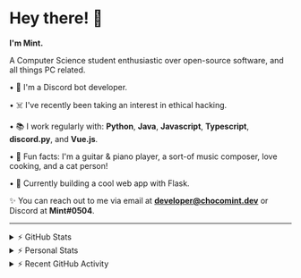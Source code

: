 # Hey there! 👋

**I'm Mint.**

A Computer Science student enthusiastic over open-source software, and all things PC related.

• 👾 I'm a Discord bot developer.

• ☠️ I've recently been taking an interest in ethical hacking.

• 📚 I work regularly with: **Python**, **Java**, **Javascript**, **Typescript**, **discord.py**, and **Vue.js**.

• 🍛 Fun facts: I'm a guitar & piano player, a sort-of music composer, love cooking, and a cat person!

• 🔎 Currently building a cool web app with Flask.

✨ You can reach out to me via email at **developer@chocomint.dev** or Discord at **Mint#0504**.

---

<details>
    <summary>⚡ GitHub Stats</summary>

<img height="150px" align="center" alt="Mint's GitHub Stats" src="https://github-readme-stats-lunarmint.vercel.app/api?username=lunarmint&count_private=true&show_icons=true&hide_title=true&hide_border=true&title_color=00ffdf&icon_color=00ffdf&text_color=141823&bg_color=0,4158d0,c850c0,ffcc70&include_all_commits=false"/>

<img height="150px" align="center" alt="Mint's Most Used Languages" src="https://github-readme-stats-lunarmint.vercel.app/api/top-langs/?username=lunarmint&hide_title=true&hide_border=true&langs_count=8&layout=compact&title_color=141823&bg_color=0,ffcc70,c850c0,4158d0"/>

</details>

<details>
    <summary>⚡ Personal Stats</summary>

<!--START_SECTION:waka-->
![Profile Views](http://img.shields.io/badge/Profile%20Views-19-blue)

![Lines of code](https://img.shields.io/badge/From%20Hello%20World%20I%27ve%20Written-164827%20lines%20of%20code-blue)

**I'm a Night 🦉** 

```text
🌞 Morning    92 commits     ██████░░░░░░░░░░░░░░░░░░░   25.56% 
🌆 Daytime    86 commits     ██████░░░░░░░░░░░░░░░░░░░   23.89% 
🌃 Evening    116 commits    ████████░░░░░░░░░░░░░░░░░   32.22% 
🌙 Night      66 commits     ████░░░░░░░░░░░░░░░░░░░░░   18.33%

```
📅 **I'm Most Productive on Thursday** 

```text
Monday       76 commits     █████░░░░░░░░░░░░░░░░░░░░   21.11% 
Tuesday      46 commits     ███░░░░░░░░░░░░░░░░░░░░░░   12.78% 
Wednesday    32 commits     ██░░░░░░░░░░░░░░░░░░░░░░░   8.89% 
Thursday     86 commits     ██████░░░░░░░░░░░░░░░░░░░   23.89% 
Friday       47 commits     ███░░░░░░░░░░░░░░░░░░░░░░   13.06% 
Saturday     44 commits     ███░░░░░░░░░░░░░░░░░░░░░░   12.22% 
Sunday       29 commits     ██░░░░░░░░░░░░░░░░░░░░░░░   8.06%

```


📊 **This Week I Spent My Time On** 

```text
💬 Programming Languages: 
YAML                     2 hrs 15 mins       ██████████████░░░░░░░░░░░   57.15% 
Other                    48 mins             █████░░░░░░░░░░░░░░░░░░░░   20.37% 
HTML                     19 mins             ██░░░░░░░░░░░░░░░░░░░░░░░   8.28% 
Python                   14 mins             █░░░░░░░░░░░░░░░░░░░░░░░░   6.21% 
Nginx configuration file 14 mins             █░░░░░░░░░░░░░░░░░░░░░░░░   6.19%

🔥 Editors: 
PyCharm                  3 hrs 57 mins       █████████████████████████   100.0%

🐱‍💻 Projects: 
spotipyn                 3 hrs 45 mins       ███████████████████████░░   95.0% 
Chiya                    11 mins             █░░░░░░░░░░░░░░░░░░░░░░░░   5.0%

💻 Operating System: 
Windows                  3 hrs 57 mins       █████████████████████████   100.0%

```

**I Mostly Code in Python** 

```text
Python                   7 repos             ████████░░░░░░░░░░░░░░░░░   31.82% 
C                        5 repos             █████░░░░░░░░░░░░░░░░░░░░   22.73% 
Java                     3 repos             ███░░░░░░░░░░░░░░░░░░░░░░   13.64% 
Clojure                  2 repos             ██░░░░░░░░░░░░░░░░░░░░░░░   9.09% 
Scala                    2 repos             ██░░░░░░░░░░░░░░░░░░░░░░░   9.09%

```



 Last Updated on 08/11/2021
<!--END_SECTION:waka-->

</details>

<details>
    <summary>⚡ Recent GitHub Activity</summary>

<!--START_SECTION:activity-->
1. 🎉 Merged PR [#125](https://github.com/ranimepiracy/chiya/pull/125) in [ranimepiracy/chiya](https://github.com/ranimepiracy/chiya)
2. 🎉 Merged PR [#124](https://github.com/ranimepiracy/chiya/pull/124) in [ranimepiracy/chiya](https://github.com/ranimepiracy/chiya)
3. ❌ Closed PR [#1](https://github.com/lunarmint/spotipyn/pull/1) in [lunarmint/spotipyn](https://github.com/lunarmint/spotipyn)
4. 🎉 Merged PR [#2](https://github.com/lunarmint/spotipyn/pull/2) in [lunarmint/spotipyn](https://github.com/lunarmint/spotipyn)
5. 🗣 Commented on [#1](https://github.com/lunarmint/spotipyn/issues/1) in [lunarmint/spotipyn](https://github.com/lunarmint/spotipyn)
<!--END_SECTION:activity-->

</details>
